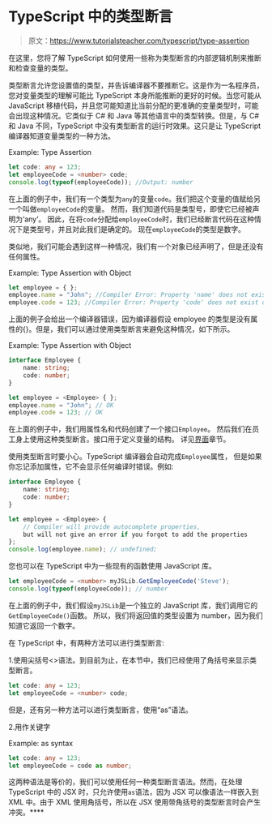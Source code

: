 # TypeScript 中的类型断言

> 原文：<https://www.tutorialsteacher.com/typescript/type-assertion>

在这里，您将了解 TypeScript 如何使用一些称为类型断言的内部逻辑机制来推断和检查变量的类型。

类型断言允许您设置值的类型，并告诉编译器不要推断它。这是作为一名程序员，您对变量类型的理解可能比 TypeScript 本身所能推断的更好的时候。当您可能从 JavaScript 移植代码，并且您可能知道比当前分配的更准确的变量类型时，可能会出现这种情况。它类似于 C# 和 Java 等其他语言中的类型转换。但是，与 C# 和 Java 不同，TypeScript 中没有类型断言的运行时效果。这只是让 TypeScript 编译器知道变量类型的一种方法。

Example: Type Assertion 

```ts
let code: any = 123; 
let employeeCode = <number> code; 
console.log(typeof(employeeCode)); //Output: number 
```

在上面的例子中，我们有一个类型为`any`的变量`code`。我们把这个变量的值赋给另一个叫做`employeeCode`的变量。 然而，我们知道代码是类型号，即使它已经被声明为‘any’。 因此，在将`code`分配给`employeeCode`时，我们已经断言代码在这种情况下是类型号，并且对此我们是确定的。 现在`employeeCode`的类型是数字。

类似地，我们可能会遇到这样一种情况，我们有一个对象已经声明了，但是还没有任何属性。

Example: Type Assertion with Object 

```ts
let employee = { };
employee.name = "John"; //Compiler Error: Property 'name' does not exist on type '{}'
employee.code = 123; //Compiler Error: Property 'code' does not exist on type '{}' 
```

上面的例子会给出一个编译器错误，因为编译器假设 employee 的类型是没有属性的{}。但是，我们可以通过使用类型断言来避免这种情况，如下所示。

Example: Type Assertion with Object 

```ts
interface Employee { 
    name: string; 
    code: number; 
} 

let employee = <Employee> { }; 
employee.name = "John"; // OK
employee.code = 123; // OK 
```

在上面的例子中，我们用属性名和代码创建了一个接口`Employee`。 然后我们在员工身上使用这种类型断言。接口用于定义变量的结构。 详见[界面](/typescript/typescript-interface)章节。

使用类型断言时要小心。TypeScript 编译器会自动完成`Employee`属性， 但是如果你忘记添加属性，它不会显示任何编译时错误。例如:

```ts
interface Employee { 
    name: string; 
    code: number; 
} 

let employee = <Employee> { 
    // Compiler will provide autocomplete properties,
    but will not give an error if you forgot to add the properties
}; 
console.log(employee.name); // undefined; 
```

您也可以在 TypeScript 中为一些现有的函数使用 JavaScript 库。

```ts
let employeeCode = <number> myJSLib.GetEmployeeCode('Steve');
console.log(typeof(employeeCode)); // number 
```

在上面的例子中，我们假设`myJSLib`是一个独立的 JavaScript 库，我们调用它的`GetEmployeeCode()`函数。 所以，我们将返回值的类型设置为 number，因为我们知道它返回一个数字。

在 TypeScript 中，有两种方法可以进行类型断言:

1.使用尖括号<>语法。到目前为止，在本节中，我们已经使用了角括号来显示类型断言。

```ts
let code: any = 123; 
let employeeCode = <number> code; 
```

但是，还有另一种方法可以进行类型断言，使用“as”语法。

2.用作关键字

Example: as syntax 

```ts
let code: any = 123; 
let employeeCode = code as number; 
```

这两种语法是等价的，我们可以使用任何一种类型断言语法。然而，在处理 TypeScript 中的 JSX 时，只允许使用`as`语法，因为 JSX 可以像语法一样嵌入到 XML 中。由于 XML 使用角括号，所以在 JSX 使用带角括号的类型断言时会产生冲突。****